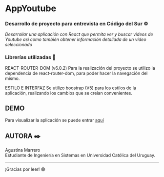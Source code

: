 # AppYoutube
### Desarrollo de proyecto para entrevista en Código del Sur  ⚙️

_Desarrollar una aplicación con React que permita ver y buscar videos de Youtube así como también obtener
información detallada de un video seleccionado_

### Librerías utilizadas :wrench:

REACT-ROUTER-DOM (v6.0.2) Para la realización del proyecto se utilizo la dependencia de react-router-dom, para poder hacer la navegación del mismo.

ESTILO E INTERFAZ
Se utilizo boostrap (V5) para los estilos de la aplicación, realizando los cambios que se creían convenientes. 

## DEMO 

Para visualizar la aplicación se puede entrar [aquí](https://eloquent-turing-7b2684.netlify.app/)

## AUTORA ✒️

Agustina Marrero    
Estudiante de Ingeniería en Sistemas en Universidad Católica del Uruguay. 

-----
¡Gracias por leer! :smile:
